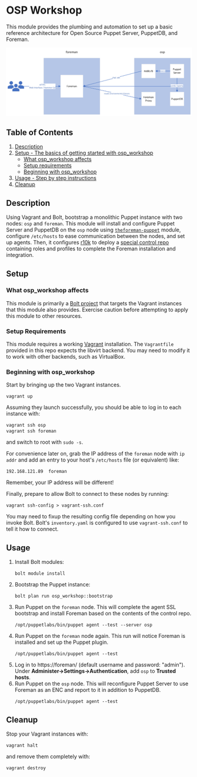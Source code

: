 # OSP Workshop

This module provides the plumbing and automation to set up a basic reference
architecture for Open Source Puppet Server, PuppetDB, and Foreman.

![Workshop Architecture](.architecture.png)

## Table of Contents

1. [Description](#description)
1. [Setup - The basics of getting started with osp_workshop](#setup)
    * [What osp_workshop affects](#what-osp_workshop-affects)
    * [Setup requirements](#setup-requirements)
    * [Beginning with osp_workshop](#beginning-with-osp_workshop)
1. [Usage - Step by step instructions](#usage)
1. [Cleanup](#cleanup)
<!-- 1. [Limitations - OS compatibility, etc.](#limitations) -->
<!-- 1. [Development - Guide for contributing to the module](#development) -->

## Description

Using Vagrant and Bolt, bootstrap a monolithic Puppet instance with two nodes:
`osp` and `foreman`. This module will install and configure Puppet Server and
PuppetDB on the `osp` node using
[`theforeman-puppet`](https://forge.puppet.com/modules/theforeman/puppet/readme)
module, configure `/etc/hosts` to ease communication between the nodes, and set
up agents. Then, it configures [r10k](https://github.com/puppetlabs/r10k) to
deploy a [special control
repo](https://github.com/jameslikeslinux/osp-workshop-control-repo) containing
roles and profiles to complete the Foreman installation and integration.

## Setup

### What osp_workshop affects

This module is primarily a [Bolt
project](https://www.puppet.com/docs/bolt/latest/bolt.html) that targets the
Vagrant instances that this module also provides. Exercise caution before
attempting to apply this module to other resources.

### Setup Requirements

This module requires a working [Vagrant](https://www.vagrantup.com/)
installation. The `Vagrantfile` provided in this repo expects the libvirt
backend. You may need to modify it to work with other backends, such as
VirtualBox.

### Beginning with osp_workshop

Start by bringing up the two Vagrant instances.

```
vagrant up
```

Assuming they launch successfully, you should be able to log in to each
instance with:

```
vagrant ssh osp
vagrant ssh foreman
```

and switch to root with `sudo -s`.

For convenience later on, grab the IP address of the `foreman` node with `ip
addr` and add an entry to your host's `/etc/hosts` file (or equivalent) like:

```
192.168.121.89	foreman
```

Remember, your IP address will be different!

Finally, prepare to allow Bolt to connect to these nodes by running:

```
vagrant ssh-config > vagrant-ssh.conf
```

You may need to fixup the resulting config file depending on how you invoke
Bolt. Bolt's `inventory.yaml` is configured to use `vagrant-ssh.conf` to tell
it how to connect.

## Usage

1. Install Bolt modules:
    ```
    bolt module install
    ```
2. Bootstrap the Puppet instance:
    ```
    bolt plan run osp_workshop::bootstrap
    ```
3. Run Puppet on the `foreman` node. This will complete the agent SSL bootstrap
   and install Foreman based on the contents of the control repo.
    ```
    /opt/puppetlabs/bin/puppet agent --test --server osp
    ```
4. Run Puppet on the `foreman` node again. This run will notice Foreman is
   installed and set up the Puppet plugin.
    ```
    /opt/puppetlabs/bin/puppet agent --test
    ```
5. Log in to https://foreman/ (default username and password: "admin"). Under
   **Administer→Settings→Authentication**, add `osp` to **Trusted hosts**.
6. Run Puppet on the `osp` node. This will reconfigure Puppet Server to use
   Foreman as an ENC and report to it in addition to PuppetDB.
    ```
    /opt/puppetlabs/bin/puppet agent --test
    ```

## Cleanup

Stop your Vagrant instances with:

```
vagrant halt
```

and remove them completely with:

```
vagrant destroy
```

<!--
## Limitations

In the Limitations section, list any incompatibilities, known issues, or other
warnings.

## Development

In the Development section, tell other users the ground rules for contributing
to your project and how they should submit their work.

## Release Notes/Contributors/Etc. **Optional**

If you aren't using changelog, put your release notes here (though you should
consider using changelog). You can also add any additional sections you feel are
necessary or important to include here. Please use the `##` header.

[1]: https://puppet.com/docs/pdk/latest/pdk_generating_modules.html
[2]: https://puppet.com/docs/puppet/latest/puppet_strings.html
[3]: https://puppet.com/docs/puppet/latest/puppet_strings_style.html
-->
